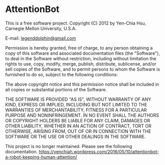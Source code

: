 AttentionBot
=======

This is a free software project.
Copyright (C) 2012 by Yen-Chia Hsu, Carnegie Mellon University, U.S.A.

E-mail: legenddolphin@gmail.com
 
Permission is hereby granted, free of charge, to any person obtaining a copy
of this software and associated documentation files (the "Software"), to deal
in the Software without restriction, including without limitation the rights
to use, copy, modify, merge, publish, distribute, sublicense, and/or sell
copies of the Software, and to permit persons to whom the Software is
furnished to do so, subject to the following conditions:
 
The above copyright notice and this permission notice shall be included in
all copies or substantial portions of the Software.
 
THE SOFTWARE IS PROVIDED "AS IS", WITHOUT WARRANTY OF ANY KIND, EXPRESS OR
IMPLIED, INCLUDING BUT NOT LIMITED TO THE WARRANTIES OF MERCHANTABILITY,
FITNESS FOR A PARTICULAR PURPOSE AND NONINFRINGEMENT. IN NO EVENT SHALL THE
AUTHORS OR COPYRIGHT HOLDERS BE LIABLE FOR ANY CLAIM, DAMAGES OR OTHER
LIABILITY, WHETHER IN AN ACTION OF CONTRACT, TORT OR OTHERWISE, ARISING FROM,
OUT OF OR IN CONNECTION WITH THE SOFTWARE OR THE USE OR OTHER DEALINGS IN
THE SOFTWARE.

This project is no longer maintained. Please see the following documentation.
https://yenchiah.wordpress.com/2016/05/10/attentionbot-a-robot-keeping-human-attention/
